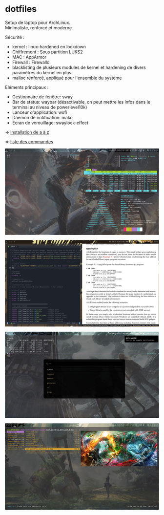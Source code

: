 # dotfiles

Setup de laptop pour ArchLinux.  
Minimaliste, renforcé et moderne. 

Sécurité :

- kernel : linux-hardened en lockdown
- Chiffrement : Sous partition LUKS2
- MAC : AppArmor
- Firewall : Firewalld
- blacklisting de plusieurs modules de kernel et hardening de divers paramètres du kernel en plus
- malloc renforcé, appliqué pour l'ensemble du système

Eléments principaux :
  
- Gestionnaire de fenêtre: sway
- Bar de status: waybar (désactivable, on peut mettre les infos dans le terminal au niveau de powerlevel10k)
- Lanceur d'application: wofi
- Daemon de notification: mako
- Ecran de verouillage: swaylock-effect

=> [installation de a à z](installation.txt)

=> [liste des commandes](cheatsheet.txt)

![Screenshot 1](./Images/1.png)

![Screenshot 2](./Images/2.png)

![Screenshot 3](./Images/3.png)

![Screenshot 4](./Images/5.png)
